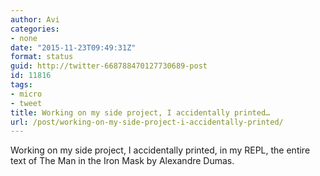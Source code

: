 ```yaml
---
author: Avi
categories:
- none
date: "2015-11-23T09:49:31Z"
format: status
guid: http://twitter-668788470127730689-post
id: 11816
tags:
- micro
- tweet
title: Working on my side project, I accidentally printed…
url: /post/working-on-my-side-project-i-accidentally-printed/
---
```

Working on my side project, I accidentally printed, in my REPL, the entire text of The Man in the Iron Mask by Alexandre Dumas.